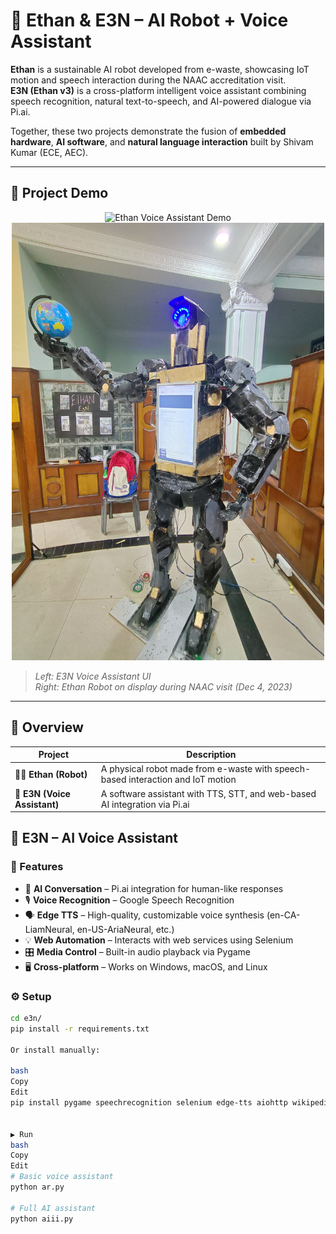 # 🤖 Ethan & E3N – AI Robot + Voice Assistant

**Ethan** is a sustainable AI robot developed from e-waste, showcasing IoT motion and speech interaction during the NAAC accreditation visit.  
**E3N (Ethan v3)** is a cross-platform intelligent voice assistant combining speech recognition, natural text-to-speech, and AI-powered dialogue via Pi.ai.

Together, these two projects demonstrate the fusion of **embedded hardware**, **AI software**, and **natural language interaction** built by Shivam Kumar (ECE, AEC).

---

## 📸 Project Demo

<p align="center">
  <img src="Public/video_20230905_165739-ezgif.com-optimize.gif" alt="Ethan Voice Assistant Demo" width="400" height="660"/>
  <img src="Public/IMG_20231203_172813 (1).jpg" alt="Ethan AI Robot" width="500" height="700"/>
</p>


> *Left: E3N Voice Assistant UI*  
> *Right: Ethan Robot on display during NAAC visit (Dec 4, 2023)*

---

## 🔧 Overview

| Project | Description |
|--------|-------------|
| 🧍‍♂️ **Ethan (Robot)** | A physical robot made from e-waste with speech-based interaction and IoT motion |
| 💬 **E3N (Voice Assistant)** | A software assistant with TTS, STT, and web-based AI integration via Pi.ai |

## 💬 E3N – AI Voice Assistant

### 🔑 Features

- 🧠 **AI Conversation** – Pi.ai integration for human-like responses
- 🎙️ **Voice Recognition** – Google Speech Recognition
- 🗣️ **Edge TTS** – High-quality, customizable voice synthesis (en-CA-LiamNeural, en-US-AriaNeural, etc.)
- 💡 **Web Automation** – Interacts with web services using Selenium
- 🎛️ **Media Control** – Built-in audio playback via Pygame
- 🖥️ **Cross-platform** – Works on Windows, macOS, and Linux

### ⚙️ Setup

```bash
cd e3n/
pip install -r requirements.txt

Or install manually:

bash
Copy
Edit
pip install pygame speechrecognition selenium edge-tts aiohttp wikipedia certifi psutil


▶️ Run
bash
Copy
Edit
# Basic voice assistant
python ar.py

# Full AI assistant
python aiii.py
